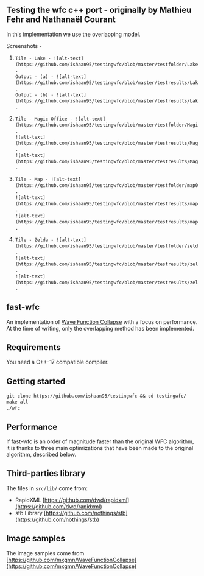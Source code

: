## Testing the wfc c++ port - originally by Mathieu Fehr and Nathanaël Courant

In this implementation we use the overlapping model.

Screenshots - 

1)     Tile - Lake - ![alt-text](https://github.com/ishaan95/testingwfc/blob/master/testfolder/Lake.png) . 
       Output - (a) - ![alt-text](https://github.com/ishaan95/testingwfc/blob/master/testresults/Lake0.png) . 
       Output - (b) - ![alt-text](https://github.com/ishaan95/testingwfc/blob/master/testresults/Lake1.png) . 
2)     Tile - Magic Office - ![alt-text](https://github.com/ishaan95/testingwfc/blob/master/testfolder/Magic%20Office.png) . 
       ![alt-text](https://github.com/ishaan95/testingwfc/blob/master/testresults/Magic%20Office0.png) . 
       ![alt-text](https://github.com/ishaan95/testingwfc/blob/master/testresults/Magic%20Office1.png) . 
3)     Tile - Map - ![alt-text](https://github.com/ishaan95/testingwfc/blob/master/testfolder/map02_04.png) . 
       ![alt-text](https://github.com/ishaan95/testingwfc/blob/master/testresults/map02_040.png) . 
       ![alt-text](https://github.com/ishaan95/testingwfc/blob/master/testresults/map02_041.png) . 
4)     Tile - Zelda - ![alt-text](https://github.com/ishaan95/testingwfc/blob/master/testfolder/zelda.png) . 
       ![alt-text](https://github.com/ishaan95/testingwfc/blob/master/testresults/zelda0.png) .  
       ![alt-text](https://github.com/ishaan95/testingwfc/blob/master/testresults/zelda1.png) .  


## fast-wfc

An implementation of [Wave Function Collapse](https://github.com/mxgmn/WaveFunctionCollapse) with a focus on performance.
At the time of writing, only the overlapping method has been implemented.

## Requirements

You need a C++-17 compatible compiler.

## Getting started

```
git clone https://github.com/ishaan95/testingwfc && cd testingwfc/
make all
./wfc
```

## Performance

If fast-wfc is an order of magnitude faster than the original WFC algorithm, it is thanks to three main optimizations that have been made to the original algorithm, described below. 

## Third-parties library

The files in `src/lib/` come from:
* RapidXML [https://github.com/dwd/rapidxml](https://github.com/dwd/rapidxml)
* stb Library [https://github.com/nothings/stb](https://github.com/nothings/stb)

## Image samples

The image samples come from [https://github.com/mxgmn/WaveFunctionCollapse](https://github.com/mxgmn/WaveFunctionCollapse)
